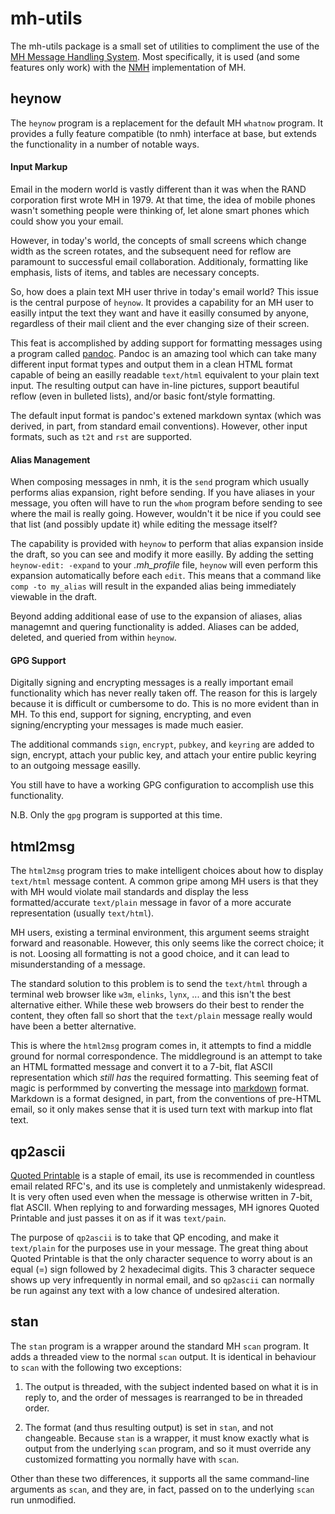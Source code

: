 mh-utils
========

The mh-utils package is a small set of utilities to compliment the use of the
[MH Message Handling System](https://wikipedia.org/wiki/MH_Message_Handling_System).
Most specifically, it is used (and some features only work) with the
[NMH](https://savannah.nongnu.org/projects/nmh/) implementation of MH.


heynow
------

The `heynow` program is a replacement for the default MH `whatnow` program.
It provides a fully feature compatible (to nmh) interface at base, but
extends the functionality in a number of notable ways.

#### Input Markup

Email in the modern world is vastly different than it was when the
RAND corporation first wrote MH in 1979.  At that time, the idea of
mobile phones wasn't something people were thinking of, let alone
smart phones which could show you your email.

However, in today's world, the concepts of small screens which change
width as the screen rotates, and the subsequent need for reflow are
paramount to successful email collaboration.  Additionaly, formatting
like emphasis, lists of items, and tables are necessary concepts.

So, how does a plain text MH user thrive in today's email world?  This
issue is the central purpose of `heynow`.  It provides a capability
for an MH user to easilly intput the text they want and have it
easilly consumed by anyone, regardless of their mail client and the
ever changing size of their screen.

This feat is accomplished by adding support for formatting messages
using a program called [pandoc](http://pandoc.org/).  Pandoc is an
amazing tool which can take many different input format types and
output them in a clean HTML format capable of being an easilly
readable `text/html` equivalent to your plain text input.  The resulting
output can have in-line pictures, support beautiful reflow (even
in bulleted lists), and/or basic font/style formatting.

The default input format is pandoc's extened markdown syntax (which
was derived, in part, from standard email conventions).  However,
other input formats, such as `t2t` and `rst` are supported.

#### Alias Management

When composing messages in nmh, it is the `send` program which usually
performs alias expansion, right before sending.  If you have aliases
in your message, you often will have to run the `whom` program before
sending to see where the mail is really going.  However, wouldn't it
be nice if you could see that list (and possibly update it) while
editing the message itself?

The capability is provided with `heynow` to perform that alias expansion
inside the draft, so you can see and modify it more easilly.  By adding
the setting `heynow-edit: -expand` to your *.mh_profile* file, `heynow`
will even perform this expansion automatically before each `edit`.  This
means that a command like `comp -to my_alias` will result in the expanded
alias being immediately viewable in the draft.

Beyond adding additional ease of use to the expansion of aliases, alias
managemnt and quering functionality is added.  Aliases can be added,
deleted, and queried from within `heynow`.

#### GPG Support

Digitally signing and encrypting messages is a really important email
functionality which has never really taken off.  The reason for this
is largely because it is difficult or cumbersome to do.  This is no
more evident than in MH.  To this end, support for signing, encrypting,
and even signing/encrypting your messages is made much easier.

The additional commands `sign`, `encrypt`, `pubkey`, and `keyring` are
added to sign, encrypt, attach your public key, and attach your entire
public keyring to an outgoing message easilly.

You still have to have a working GPG configuration to accomplish use
this functionality.

N.B. Only the `gpg` program is supported at this time.


html2msg
--------

The `html2msg` program tries to make intelligent choices about how to
display `text/html` message content.  A common gripe among MH users is
that they with MH would violate mail standards and display the less
formatted/accurate `text/plain` message in favor of a more accurate
representation (usually `text/html`).

MH users, existing a terminal environment, this argument seems straight 
forward and reasonable.  However, this only seems like the correct
choice; it is not.  Loosing all formatting is not a good choice, and it
can lead to misunderstanding of a message.

The standard solution to this problem is to send the `text/html` through
a terminal web browser like `w3m`, `elinks`, `lynx`, ... and this isn't
the best alternative either.  While these web browsers do their best
to render the content, they often fall so short that the `text/plain`
message really would have been a better alternative.

This is where the `html2msg` program comes in, it attempts to find a
middle ground for normal correspondence.  The middleground is an
attempt to take an HTML formatted message and convert it to a 7-bit,
flat ASCII representation which *still has* the required formatting.
This seeming feat of magic is performmed by converting the message
into [markdown](https://en.wikipedia.org/wiki/Markdown) format.  Markdown
is a format designed, in part, from the conventions of pre-HTML email, so
it only makes sense that it is used turn text with markup into flat
text.


qp2ascii
--------

[Quoted Printable](https://en.wikipedia.org/wiki/Quoted-printable)
is a staple of email, its use is recommended in countless email related
RFC's, and its use is completely and unmistakenly widespread.  It is
very often used even when the message is otherwise written in 7-bit,
flat ASCII.  When replying to and forwarding messages, MH ignores
Quoted Printable and just passes it on as if it was `text/pain`.

The purpose of `qp2ascii` is to take that QP encoding, and make it
`text/plain` for the purposes use in your message.  The great thing
about Quoted Printable is that the only character sequence to worry
about is an equal (=) sign followed by 2 hexadecimal digits.  This
3 character sequece shows up very infrequently in normal email, and
so `qp2ascii` can normally be run against any text with a low chance
of undesired alteration.


stan
----

The `stan` program is a wrapper around the standard MH `scan` program.  It
adds a threaded view to the normal `scan` output.  It is identical in
behaviour to `scan` with the following two exceptions:

  1. The output is threaded, with the subject indented based on what it
     is in reply to, and the order of messages is rearranged to be in
	threaded order.

  2. The format (and thus resulting output) is set in `stan`, and not
     changeable.  Because `stan` is a wrapper, it must know exactly what
	is output from the underlying `scan` program, and so it must override
	any customized formatting you normally have with `scan`.

Other than these two differences, it supports all the same command-line
arguments as `scan`, and they are, in fact, passed on to the underlying
`scan` run unmodified.

